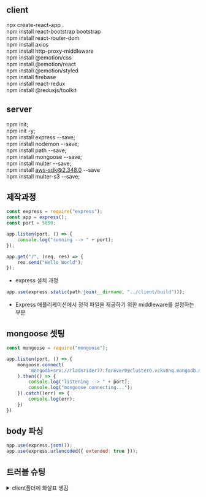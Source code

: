 ## client
npx create-react-app .   
npm install react-bootstrap bootstrap   
npm install react-router-dom   
npm install axios   
npm install http-proxy-middleware   
npm install @emotion/css   
npm install @emotion/react   
npm install @emotion/styled   
npm install firebase   
npm install react-redux   
npm install @reduxjs/toolkit

## server
npm init;   
npm init -y;   
npm install express --save;   
npm install nodemon --save;   
npm install path --save;   
npm install mongoose --save;   
npm install multer --save;   
npm install aws-sdk@2.348.0 --save   
npm install multer-s3 --save;   

## 제작과정
```js
const express = require("express");
const app = express();
const port = 5050;

app.listen(port, () => {
    console.log("running --> " + port);
});

app.get("/", (req, res) => {
    res.send("Hello World");
});
```

- express 설치 과정


```js
app.use(express.static(path.join(__dirname, "../client/build")));
```

- Express 애플리케이션에서 정적 파일을 제공하기 위한 middleware를 설정하는 부분



## mongoose 셋팅
```js
const mongoose = require("mongoose");

app.listen(port, () => {
    mongoose.connect(
        'mongodb+srv://rladnrider77:forever0@cluster0.vckv8nq.mongodb.net/reactBlog?retryWrites=true&w=majority'
    ).then(() => {
        console.log("listening --> " + port);
        console.log("mongoose connecting...");
    }).catch((err) => {
        console.log(err);
    })
})
```


## body 파싱
```js 
app.use(express.json());
app.use(express.urlencoded({ extended: true }));
```

## 트러블 슈팅
<details>
    <summary>
        client폴더에 화살표 생김
    </summary>
    1. rm -rf .git   
    2. git rm --cached . -rf`
</details>
